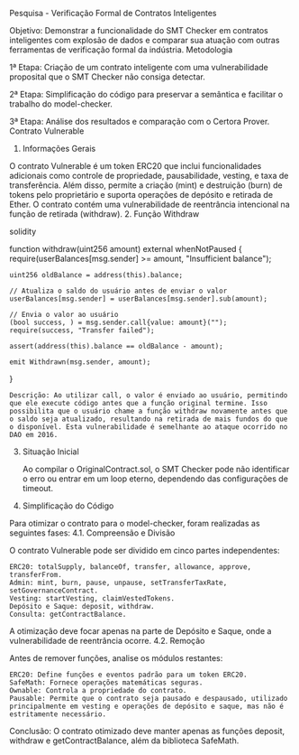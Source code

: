Pesquisa - Verificação Formal de Contratos Inteligentes

Objetivo: Demonstrar a funcionalidade do SMT Checker em contratos inteligentes com explosão de dados e comparar sua atuação com outras ferramentas de verificação formal da indústria.
Metodologia

1ª Etapa: Criação de um contrato inteligente com uma vulnerabilidade proposital que o SMT Checker não consiga detectar.

2ª Etapa: Simplificação do código para preservar a semântica e facilitar o trabalho do model-checker.

3ª Etapa: Análise dos resultados e comparação com o Certora Prover.
Contrato Vulnerable
1. Informações Gerais

O contrato Vulnerable é um token ERC20 que inclui funcionalidades adicionais como controle de propriedade, pausabilidade, vesting, e taxa de transferência. Além disso, permite a criação (mint) e destruição (burn) de tokens pelo proprietário e suporta operações de depósito e retirada de Ether. O contrato contém uma vulnerabilidade de reentrância intencional na função de retirada (withdraw).
2. Função Withdraw

solidity

function withdraw(uint256 amount) external whenNotPaused {
    require(userBalances[msg.sender] >= amount, "Insufficient balance");

    uint256 oldBalance = address(this).balance;

    // Atualiza o saldo do usuário antes de enviar o valor
    userBalances[msg.sender] = userBalances[msg.sender].sub(amount);

    // Envia o valor ao usuário
    (bool success, ) = msg.sender.call{value: amount}("");
    require(success, "Transfer failed");

    assert(address(this).balance == oldBalance - amount);

    emit Withdrawn(msg.sender, amount);
}

    Descrição: Ao utilizar call, o valor é enviado ao usuário, permitindo que ele execute código antes que a função original termine. Isso possibilita que o usuário chame a função withdraw novamente antes que o saldo seja atualizado, resultando na retirada de mais fundos do que o disponível. Esta vulnerabilidade é semelhante ao ataque ocorrido no DAO em 2016.

3. Situação Inicial

    Ao compilar o OriginalContract.sol, o SMT Checker pode não identificar o erro ou entrar em um loop eterno, dependendo das configurações de timeout.

4. Simplificação do Código

Para otimizar o contrato para o model-checker, foram realizadas as seguintes fases:
4.1. Compreensão e Divisão

O contrato Vulnerable pode ser dividido em cinco partes independentes:

    ERC20: totalSupply, balanceOf, transfer, allowance, approve, transferFrom.
    Admin: mint, burn, pause, unpause, setTransferTaxRate, setGovernanceContract.
    Vesting: startVesting, claimVestedTokens.
    Depósito e Saque: deposit, withdraw.
    Consulta: getContractBalance.

A otimização deve focar apenas na parte de Depósito e Saque, onde a vulnerabilidade de reentrância ocorre.
4.2. Remoção

Antes de remover funções, analise os módulos restantes:

    ERC20: Define funções e eventos padrão para um token ERC20.
    SafeMath: Fornece operações matemáticas seguras.
    Ownable: Controla a propriedade do contrato.
    Pausable: Permite que o contrato seja pausado e despausado, utilizado principalmente em vesting e operações de depósito e saque, mas não é estritamente necessário.

Conclusão: O contrato otimizado deve manter apenas as funções deposit, withdraw e getContractBalance, além da biblioteca SafeMath.




   




